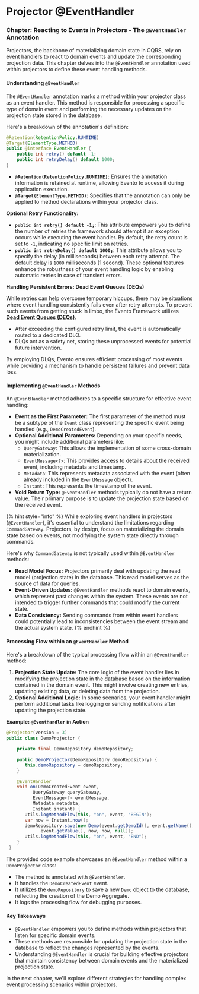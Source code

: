 # Projector @EventHandler

### Chapter: Reacting to Events in Projectors - The `@EventHandler` Annotation

Projectors, the backbone of materializing domain state in CQRS, rely on event handlers to react to domain events and update the corresponding projection data. This chapter delves into the `@EventHandler` annotation used within projectors to define these event handling methods.

#### Understanding `@EventHandler`

The `@EventHandler` annotation marks a method within your projector class as an event handler. This method is responsible for processing a specific type of domain event and performing the necessary updates on the projection state stored in the database.

Here's a breakdown of the annotation's definition:

```java
@Retention(RetentionPolicy.RUNTIME)
@Target(ElementType.METHOD)
public @interface EventHandler {
    public int retry() default -1;
    public int retryDelay() default 1000;
}
```

* **`@Retention(RetentionPolicy.RUNTIME)`:** Ensures the annotation information is retained at runtime, allowing Evento to access it during application execution.
* **`@Target(ElementType.METHOD)`:** Specifies that the annotation can only be applied to method declarations within your projector class.

**Optional Retry Functionality:**

* **`public int retry() default -1;`**: This attribute empowers you to define the number of retries the framework should attempt if an exception occurs while executing the event handler. By default, the retry count is set to `-1`, indicating no specific limit on retries.
* **`public int retryDelay() default 1000;`**: This attribute allows you to specify the delay (in milliseconds) between each retry attempt. The default delay is `1000` milliseconds (1 second). These optional features enhance the robustness of your event handling logic by enabling automatic retries in case of transient errors.

**Handling Persistent Errors: Dead Event Queues (DEQs)**

While retries can help overcome temporary hiccups, there may be situations where event handling consistently fails even after retry attempts. To prevent such events from getting stuck in limbo, the Evento Framework utilizes [**Dead Event Queues (DEQs)**](../../dead-event-queues.md).

* After exceeding the configured retry limit, the event is automatically routed to a dedicated DLQ.
* DLQs act as a safety net, storing these unprocessed events for potential future intervention.

By employing DLQs, Evento ensures efficient processing of most events while providing a mechanism to handle persistent failures and prevent data loss.

#### Implementing `@EventHandler` Methods

An `@EventHandler` method adheres to a specific structure for effective event handling:

* **Event as the First Parameter:** The first parameter of the method must be a subtype of the `Event` class representing the specific event being handled (e.g., `DemoCreatedEvent`).
* **Optional Additional Parameters:** Depending on your specific needs, you might include additional parameters like:
  * `QueryGateway`: This allows the implementation of some cross-domain materialization.
  * `EventMessage<?>`: This provides access to details about the received event, including metadata and timestamp.
  * `Metadata`: This represents metadata associated with the event (often already included in the `EventMessage` object).
  * `Instant`: This represents the timestamp of the event.
* **Void Return Type:** `@EventHandler` methods typically do not have a return value. Their primary purpose is to update the projection state based on the received event.

{% hint style="info" %}
While exploring event handlers in projectors (`@EventHandler`), it's essential to understand the limitations regarding `CommandGateway`. Projectors, by design, focus on materializing the domain state based on events, not modifying the system state directly through commands.

Here's why `CommandGateway` is not typically used within `@EventHandler` methods:

* **Read Model Focus:** Projectors primarily deal with updating the read model (projection state) in the database. This read model serves as the source of data for queries.
* **Event-Driven Updates:** `@EventHandler` methods react to domain events, which represent past changes within the system. These events are not intended to trigger further commands that could modify the current state.
* **Data Consistency:** Sending commands from within event handlers could potentially lead to inconsistencies between the event stream and the actual system state.
{% endhint %}

#### Processing Flow within an `@EventHandler` Method

Here's a breakdown of the typical processing flow within an `@EventHandler` method:

1. **Projection State Update:** The core logic of the event handler lies in modifying the projection state in the database based on the information contained in the domain event. This might involve creating new entries, updating existing data, or deleting data from the projection.
2. **Optional Additional Logic:** In some scenarios, your event handler might perform additional tasks like logging or sending notifications after updating the projection state.

**Example: `@EventHandler` in Action**

```java
@Projector(version = 3)
public class DemoProjector {

    private final DemoRepository demoRepository;

    public DemoProjector(DemoRepository demoRepository) {
       this.demoRepository = demoRepository;
    }

    @EventHandler
    void on(DemoCreatedEvent event,
          QueryGateway queryGateway,
          EventMessage<?> eventMessage,
          Metadata metadata,
          Instant instant) {
       Utils.logMethodFlow(this, "on", event, "BEGIN");
       var now = Instant.now();
       demoRepository.save(new Demo(event.getDemoId(), event.getName(),
             event.getValue(), now, now, null));
       Utils.logMethodFlow(this, "on", event, "END");
    }
 }
```

The provided code example showcases an `@EventHandler` method within a `DemoProjector` class:

* The method is annotated with `@EventHandler`.
* It handles the `DemoCreatedEvent` event.
* It utilizes the `demoRepository` to save a new `Demo` object to the database, reflecting the creation of the Demo Aggregate.
* It logs the processing flow for debugging purposes.

#### Key Takeaways

* `@EventHandler` empowers you to define methods within projectors that listen for specific domain events.
* These methods are responsible for updating the projection state in the database to reflect the changes represented by the events.
* Understanding `@EventHandler` is crucial for building effective projectors that maintain consistency between domain events and the materialized projection state.

In the next chapter, we'll explore different strategies for handling complex event processing scenarios within projectors.
